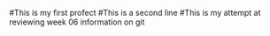 #This is my first profect 
#This is a second line
#This is my attempt at reviewing week 06 information on git